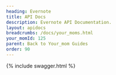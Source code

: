 ```yaml
---
heading: Evernote
title: API Docs
description: Evernote API Documentation.
layout: apidocs
breadcrumbs: /docs/your_moms.html
your_momId: 125
parent: Back to Your_mom Guides
order: 90
---
```


{% include swagger.html %}
